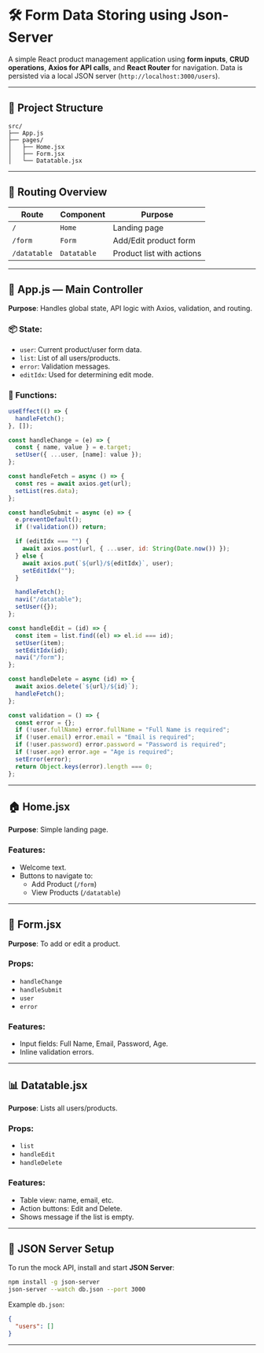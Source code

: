# 🛠️ Form Data Storing using Json-Server

A simple React product management application using **form inputs**, **CRUD operations**, **Axios for API calls**, and **React Router** for navigation. Data is persisted via a local JSON server (`http://localhost:3000/users`).

---

## 📁 Project Structure

```
src/
├── App.js
├── pages/
│   ├── Home.jsx
│   ├── Form.jsx
│   └── Datatable.jsx
```

---

## 🚦 Routing Overview

| Route        | Component   | Purpose                     |
|--------------|-------------|-----------------------------|
| `/`          | `Home`      | Landing page                |
| `/form`      | `Form`      | Add/Edit product form       |
| `/datatable` | `Datatable` | Product list with actions   |

---

## 🧠 App.js — Main Controller

**Purpose**: Handles global state, API logic with Axios, validation, and routing.

### 📦 State:

- `user`: Current product/user form data.
- `list`: List of all users/products.
- `error`: Validation messages.
- `editIdx`: Used for determining edit mode.

### 🔁 Functions:

```js
useEffect(() => {
  handleFetch();
}, []);
```

```js
const handleChange = (e) => {
  const { name, value } = e.target;
  setUser({ ...user, [name]: value });
};
```

```js
const handleFetch = async () => {
  const res = await axios.get(url);
  setList(res.data);
};
```

```js
const handleSubmit = async (e) => {
  e.preventDefault();
  if (!validation()) return;

  if (editIdx === "") {
    await axios.post(url, { ...user, id: String(Date.now()) });
  } else {
    await axios.put(`${url}/${editIdx}`, user);
    setEditIdx("");
  }

  handleFetch();
  navi("/datatable");
  setUser({});
};
```

```js
const handleEdit = (id) => {
  const item = list.find((el) => el.id === id);
  setUser(item);
  setEditIdx(id);
  navi("/form");
};
```

```js
const handleDelete = async (id) => {
  await axios.delete(`${url}/${id}`);
  handleFetch();
};
```

```js
const validation = () => {
  const error = {};
  if (!user.fullName) error.fullName = "Full Name is required";
  if (!user.email) error.email = "Email is required";
  if (!user.password) error.password = "Password is required";
  if (!user.age) error.age = "Age is required";
  setError(error);
  return Object.keys(error).length === 0;
};
```

---

## 🏠 Home.jsx

**Purpose**: Simple landing page.

### Features:
- Welcome text.
- Buttons to navigate to:
  - Add Product (`/form`)
  - View Products (`/datatable`)

---

## 📝 Form.jsx

**Purpose**: To add or edit a product.

### Props:
- `handleChange`
- `handleSubmit`
- `user`
- `error`

### Features:
- Input fields: Full Name, Email, Password, Age.
- Inline validation errors.

---

## 📊 Datatable.jsx

**Purpose**: Lists all users/products.

### Props:
- `list`
- `handleEdit`
- `handleDelete`

### Features:
- Table view: name, email, etc.
- Action buttons: Edit and Delete.
- Shows message if the list is empty.

---

## 🔗 JSON Server Setup

To run the mock API, install and start **JSON Server**:

```bash
npm install -g json-server
json-server --watch db.json --port 3000
```

Example `db.json`:

```json
{
  "users": []
}
```

---
